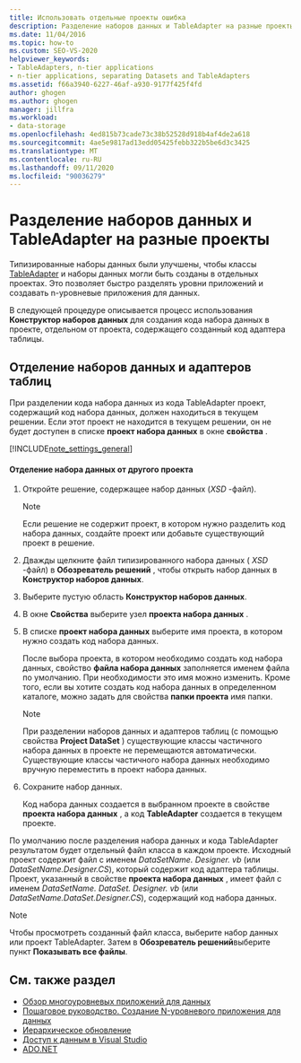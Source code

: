 ```yaml
---
title: Использовать отдельные проекты ошибка
description: Разделение наборов данных и TableAdapter на разные проекты
ms.date: 11/04/2016
ms.topic: how-to
ms.custom: SEO-VS-2020
helpviewer_keywords:
- TableAdapters, n-tier applications
- n-tier applications, separating Datasets and TableAdapters
ms.assetid: f66a3940-6227-46af-a930-9177f425f4fd
author: ghogen
ms.author: ghogen
manager: jillfra
ms.workload:
- data-storage
ms.openlocfilehash: 4ed815b73cade73c38b52528d918b4af4de2a618
ms.sourcegitcommit: 4ae5e9817ad13edd05425febb322b5be6d3c3425
ms.translationtype: MT
ms.contentlocale: ru-RU
ms.lasthandoff: 09/11/2020
ms.locfileid: "90036279"
---
```

# <a name="separate-datasets-and-tableadapters-into-different-projects"></a>Разделение наборов данных и TableAdapter на разные проекты
Типизированные наборы данных были улучшены, чтобы классы [TableAdapter](create-and-configure-tableadapters.md) и наборы данных могли быть созданы в отдельных проектах. Это позволяет быстро разделять уровни приложений и создавать n-уровневые приложения для данных.

В следующей процедуре описывается процесс использования **Конструктор наборов данных** для создания кода набора данных в проекте, отдельном от проекта, содержащего созданный код адаптера таблицы.

## <a name="separate-datasets-and-tableadapters"></a>Отделение наборов данных и адаптеров таблиц
При разделении кода набора данных из кода TableAdapter проект, содержащий код набора данных, должен находиться в текущем решении. Если этот проект не находится в текущем решении, он не будет доступен в списке **проект набора данных** в окне **свойства** .

[!INCLUDE[note_settings_general](../data-tools/includes/note_settings_general_md.md)]

#### <a name="to-separate-the-dataset-into-a-different-project"></a>Отделение набора данных от другого проекта

1. Откройте решение, содержащее набор данных (*XSD* -файл).

    > [!NOTE]
    > Если решение не содержит проект, в котором нужно разделить код набора данных, создайте проект или добавьте существующий проект в решение.

2. Дважды щелкните файл типизированного набора данных ( *XSD* -файл) в **Обозреватель решений** , чтобы открыть набор данных в **Конструктор наборов данных**.

3. Выберите пустую область **Конструктор наборов данных**.

4. В окне **Свойства** выберите узел **проекта набора данных** .

5. В списке **проект набора данных** выберите имя проекта, в котором нужно создать код набора данных.

     После выбора проекта, в котором необходимо создать код набора данных, свойство **файла набора данных** заполняется именем файла по умолчанию. При необходимости это имя можно изменить. Кроме того, если вы хотите создать код набора данных в определенном каталоге, можно задать для свойства **папки проекта** имя папки.

    > [!NOTE]
    > При разделении наборов данных и адаптеров таблиц (с помощью свойства **Project DataSet** ) существующие классы частичного набора данных в проекте не перемещаются автоматически. Существующие классы частичного набора данных необходимо вручную переместить в проект набора данных.

6. Сохраните набор данных.

     Код набора данных создается в выбранном проекте в свойстве **проекта набора данных** , а код **TableAdapter** создается в текущем проекте.

По умолчанию после разделения набора данных и кода TableAdapter результатом будет отдельный файл класса в каждом проекте. Исходный проект содержит файл с именем *DataSetName. Designer. vb* (или *DataSetName.Designer.CS*), который содержит код адаптера таблицы. Проект, указанный в свойстве **проекта набора данных** , имеет файл с именем *DataSetName. DataSet. Designer. vb* (или *DataSetName.DataSet.Designer.CS*), содержащий код набора данных.

> [!NOTE]
> Чтобы просмотреть созданный файл класса, выберите набор данных или проект TableAdapter. Затем в **Обозреватель решений**выберите пункт **Показывать все файлы**.

## <a name="see-also"></a>См. также раздел

- [Обзор многоуровневых приложений для данных](../data-tools/n-tier-data-applications-overview.md)
- [Пошаговое руководство. Создание N-уровневого приложения для данных](../data-tools/walkthrough-creating-an-n-tier-data-application.md)
- [Иерархическое обновление](../data-tools/hierarchical-update.md)
- [Доступ к данным в Visual Studio](../data-tools/accessing-data-in-visual-studio.md)
- [ADO.NET](/dotnet/framework/data/adonet/index)

